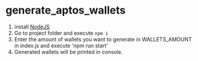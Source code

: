 # generate_aptos_wallets

1. install [NodeJS](https://nodejs.org/en/download/)
2. Go to project folder and execute ```npm i```
3. Enter the amount of wallets you want to generate in WALLETS_AMOUNT in index.js and execute 'npm run start'
4. Generated wallets will be printed in console.
